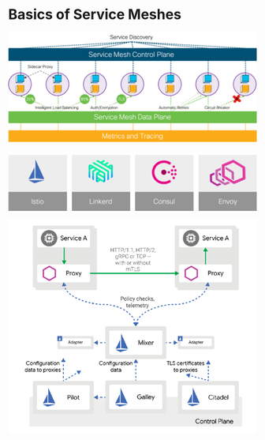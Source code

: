 # Basics of Service Meshes


![Service Meshes](img/service_meshes.png?raw=true "Service Meshes")

![Options](img/options.png?raw=true "Options")

![Istio](img/istio.png?raw=true "Istio")

